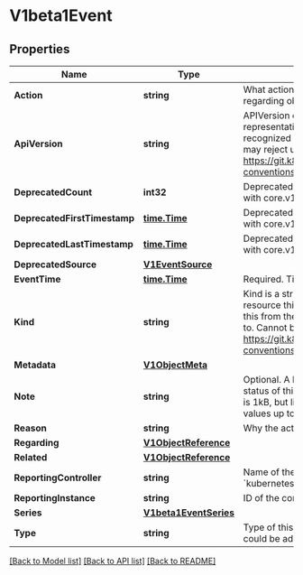 # V1beta1Event

## Properties
Name | Type | Description | Notes
------------ | ------------- | ------------- | -------------
**Action** | **string** | What action was taken/failed regarding to the regarding object. | [optional] 
**ApiVersion** | **string** | APIVersion defines the versioned schema of this representation of an object. Servers should convert recognized schemas to the latest internal value, and may reject unrecognized values. More info: https://git.k8s.io/community/contributors/devel/api-conventions.md#resources | [optional] 
**DeprecatedCount** | **int32** | Deprecated field assuring backward compatibility with core.v1 Event type | [optional] 
**DeprecatedFirstTimestamp** | [**time.Time**](time.Time.md) | Deprecated field assuring backward compatibility with core.v1 Event type | [optional] 
**DeprecatedLastTimestamp** | [**time.Time**](time.Time.md) | Deprecated field assuring backward compatibility with core.v1 Event type | [optional] 
**DeprecatedSource** | [**V1EventSource**](v1.EventSource.md) |  | [optional] 
**EventTime** | [**time.Time**](time.Time.md) | Required. Time when this Event was first observed. | 
**Kind** | **string** | Kind is a string value representing the REST resource this object represents. Servers may infer this from the endpoint the client submits requests to. Cannot be updated. In CamelCase. More info: https://git.k8s.io/community/contributors/devel/api-conventions.md#types-kinds | [optional] 
**Metadata** | [**V1ObjectMeta**](v1.ObjectMeta.md) |  | [optional] 
**Note** | **string** | Optional. A human-readable description of the status of this operation. Maximal length of the note is 1kB, but libraries should be prepared to handle values up to 64kB. | [optional] 
**Reason** | **string** | Why the action was taken. | [optional] 
**Regarding** | [**V1ObjectReference**](v1.ObjectReference.md) |  | [optional] 
**Related** | [**V1ObjectReference**](v1.ObjectReference.md) |  | [optional] 
**ReportingController** | **string** | Name of the controller that emitted this Event, e.g. &#x60;kubernetes.io/kubelet&#x60;. | [optional] 
**ReportingInstance** | **string** | ID of the controller instance, e.g. &#x60;kubelet-xyzf&#x60;. | [optional] 
**Series** | [**V1beta1EventSeries**](v1beta1.EventSeries.md) |  | [optional] 
**Type** | **string** | Type of this event (Normal, Warning), new types could be added in the future. | [optional] 

[[Back to Model list]](../README.md#documentation-for-models) [[Back to API list]](../README.md#documentation-for-api-endpoints) [[Back to README]](../README.md)


